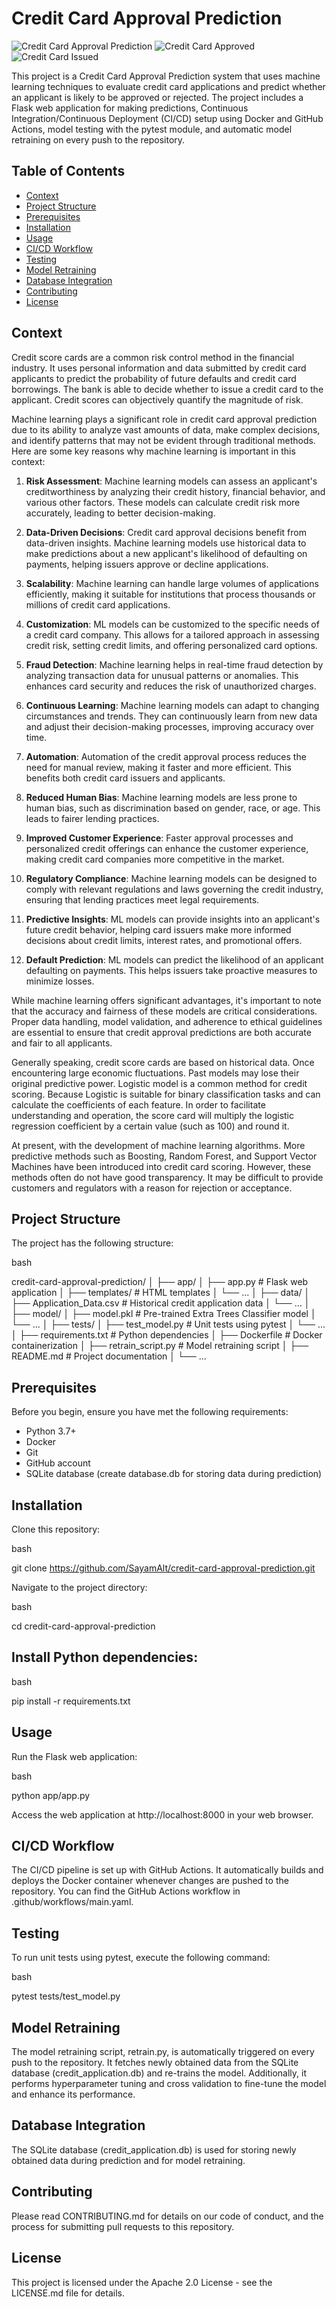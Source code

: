 # Credit Card Approval Prediction

![Credit Card Approval Prediction](https://th.bing.com/th/id/OIP.6HyOVBe3qnbodDgymUuTVgHaDW?pid=ImgDet&rs=1)
![Credit Card Approved](https://cdn.gobankingrates.com/wp-content/uploads/2016/07/istock_21970466_large-2.jpg)
![Credit Card Issued](https://miro.medium.com/max/1200/1*oLsdDr8xP3h2j66YFXyMXQ.jpeg)

This project is a Credit Card Approval Prediction system that uses machine learning techniques to evaluate credit card applications and predict whether an applicant is likely to be approved or rejected. The project includes a Flask web application for making predictions, Continuous Integration/Continuous Deployment (CI/CD) setup using Docker and GitHub Actions, model testing with the pytest module, and automatic model retraining on every push to the repository.

## Table of Contents

- [Context](#context)
- [Project Structure](#project-structure)
- [Prerequisites](#prerequisites)
- [Installation](#installation)
- [Usage](#usage)
- [CI/CD Workflow](#cicd-workflow)
- [Testing](#testing)
- [Model Retraining](#model-retraining)
- [Database Integration](#database-integration)
- [Contributing](#contributing)
- [License](#license)

## Context

Credit score cards are a common risk control method in the financial industry. It uses personal information and data submitted by credit card applicants to predict the probability of future defaults and credit card borrowings. The bank is able to decide whether to issue a credit card to the applicant. Credit scores can objectively quantify the magnitude of risk.

Machine learning plays a significant role in credit card approval prediction due to its ability to analyze vast amounts of data, make complex decisions, and identify patterns that may not be evident through traditional methods. Here are some key reasons why machine learning is important in this context:

1. **Risk Assessment**: Machine learning models can assess an applicant's creditworthiness by analyzing their credit history, financial behavior, and various other factors. These models can calculate credit risk more accurately, leading to better decision-making.

2. **Data-Driven Decisions**: Credit card approval decisions benefit from data-driven insights. Machine learning models use historical data to make predictions about a new applicant's likelihood of defaulting on payments, helping issuers approve or decline applications.

3. **Scalability**: Machine learning can handle large volumes of applications efficiently, making it suitable for institutions that process thousands or millions of credit card applications.

4. **Customization**: ML models can be customized to the specific needs of a credit card company. This allows for a tailored approach in assessing credit risk, setting credit limits, and offering personalized card options.

5. **Fraud Detection**: Machine learning helps in real-time fraud detection by analyzing transaction data for unusual patterns or anomalies. This enhances card security and reduces the risk of unauthorized charges.

6. **Continuous Learning**: Machine learning models can adapt to changing circumstances and trends. They can continuously learn from new data and adjust their decision-making processes, improving accuracy over time.

7. **Automation**: Automation of the credit approval process reduces the need for manual review, making it faster and more efficient. This benefits both credit card issuers and applicants.

8. **Reduced Human Bias**: Machine learning models are less prone to human bias, such as discrimination based on gender, race, or age. This leads to fairer lending practices.

9. **Improved Customer Experience**: Faster approval processes and personalized credit offerings can enhance the customer experience, making credit card companies more competitive in the market.

10. **Regulatory Compliance**: Machine learning models can be designed to comply with relevant regulations and laws governing the credit industry, ensuring that lending practices meet legal requirements.

11. **Predictive Insights**: ML models can provide insights into an applicant's future credit behavior, helping card issuers make more informed decisions about credit limits, interest rates, and promotional offers.

12. **Default Prediction**: ML models can predict the likelihood of an applicant defaulting on payments. This helps issuers take proactive measures to minimize losses.

While machine learning offers significant advantages, it's important to note that the accuracy and fairness of these models are critical considerations. Proper data handling, model validation, and adherence to ethical guidelines are essential to ensure that credit approval predictions are both accurate and fair to all applicants.
 
Generally speaking, credit score cards are based on historical data. Once encountering large economic fluctuations. Past models may lose their original predictive power. Logistic model is a common method for credit scoring. Because Logistic is suitable for binary classification tasks and can calculate the coefficients of each feature. In order to facilitate understanding and operation, the score card will multiply the logistic regression coefficient by a certain value (such as 100) and round it.
 
At present, with the development of machine learning algorithms. More predictive methods such as Boosting, Random Forest, and Support Vector Machines have been introduced into credit card scoring. However, these methods often do not have good transparency. It may be difficult to provide customers and regulators with a reason for rejection or acceptance.

## Project Structure

The project has the following structure:

bash

credit-card-approval-prediction/
│
├── app/
│   ├── app.py                # Flask web application
│   ├── templates/            # HTML templates
│   └── ...
│
├── data/
│   ├── Application_Data.csv       # Historical credit application data
│   └── ...
│
├── model/
│   ├── model.pkl             # Pre-trained Extra Trees Classifier model
│   └── ...
│
├── tests/
│   ├── test_model.py         # Unit tests using pytest
│   └── ...
│
├── requirements.txt         # Python dependencies
│
├── Dockerfile               # Docker containerization
│
├── retrain_script.py        # Model retraining script
│
├── README.md                # Project documentation
│
└── ...

## Prerequisites

Before you begin, ensure you have met the following requirements:

<ul>
    <li>Python 3.7+</li>
    <li>Docker</li>
    <li>Git</li>
    <li>GitHub account</li>
    <li>SQLite database (create database.db for storing data during prediction)</li>
</ul>

## Installation

Clone this repository:

bash

git clone https://github.com/SayamAlt/credit-card-approval-prediction.git

Navigate to the project directory:

bash

cd credit-card-approval-prediction

## Install Python dependencies:

bash

pip install -r requirements.txt

## Usage

Run the Flask web application:

bash

python app/app.py

Access the web application at http://localhost:8000 in your web browser.

## CI/CD Workflow

The CI/CD pipeline is set up with GitHub Actions. It automatically builds and deploys the Docker container whenever changes are pushed to the repository. You can find the GitHub Actions workflow in .github/workflows/main.yaml.

## Testing

To run unit tests using pytest, execute the following command:

bash

pytest tests/test_model.py

## Model Retraining

The model retraining script, retrain.py, is automatically triggered on every push to the repository. It fetches newly obtained data from the SQLite database (credit_application.db) and re-trains the model. Additionally, it performs hyperparameter tuning and cross validation to fine-tune the model and enhance its performance.

## Database Integration

The SQLite database (credit_application.db) is used for storing newly obtained data during prediction and for model retraining.

## Contributing

Please read CONTRIBUTING.md for details on our code of conduct, and the process for submitting pull requests to this repository.

## License

This project is licensed under the Apache 2.0 License - see the LICENSE.md file for details.

